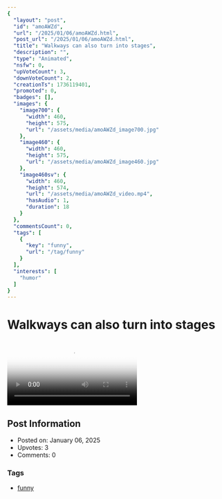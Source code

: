 ```yaml
---
{
  "layout": "post",
  "id": "amoAWZd",
  "url": "/2025/01/06/amoAWZd.html",
  "post_url": "/2025/01/06/amoAWZd.html",
  "title": "Walkways can also turn into stages",
  "description": "",
  "type": "Animated",
  "nsfw": 0,
  "upVoteCount": 3,
  "downVoteCount": 2,
  "creationTs": 1736119401,
  "promoted": 0,
  "badges": [],
  "images": {
    "image700": {
      "width": 460,
      "height": 575,
      "url": "/assets/media/amoAWZd_image700.jpg"
    },
    "image460": {
      "width": 460,
      "height": 575,
      "url": "/assets/media/amoAWZd_image460.jpg"
    },
    "image460sv": {
      "width": 460,
      "height": 574,
      "url": "/assets/media/amoAWZd_video.mp4",
      "hasAudio": 1,
      "duration": 18
    }
  },
  "commentsCount": 0,
  "tags": [
    {
      "key": "funny",
      "url": "/tag/funny"
    }
  ],
  "interests": [
    "humor"
  ]
}
---
```


# Walkways can also turn into stages

<video controls playsinline loop poster="/assets/media/amoAWZd_image460.jpg">
  <source src="/assets/media/amoAWZd_video.mp4" type="video/mp4">
  Your browser does not support the video tag.
</video>

## Post Information

- Posted on: January 06, 2025
- Upvotes: 3
- Comments: 0

### Tags

- [funny](/tag/funny)
